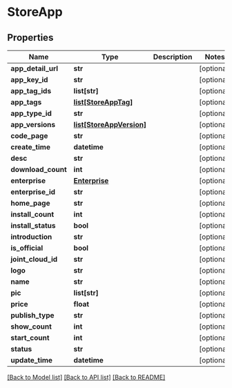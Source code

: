 # StoreApp

## Properties
Name | Type | Description | Notes
------------ | ------------- | ------------- | -------------
**app_detail_url** | **str** |  | [optional] 
**app_key_id** | **str** |  | [optional] 
**app_tag_ids** | **list[str]** |  | [optional] 
**app_tags** | [**list[StoreAppTag]**](StoreAppTag.md) |  | [optional] 
**app_type_id** | **str** |  | [optional] 
**app_versions** | [**list[StoreAppVersion]**](StoreAppVersion.md) |  | [optional] 
**code_page** | **str** |  | [optional] 
**create_time** | **datetime** |  | [optional] 
**desc** | **str** |  | [optional] 
**download_count** | **int** |  | [optional] 
**enterprise** | [**Enterprise**](Enterprise.md) |  | [optional] 
**enterprise_id** | **str** |  | [optional] 
**home_page** | **str** |  | [optional] 
**install_count** | **int** |  | [optional] 
**install_status** | **bool** |  | [optional] 
**introduction** | **str** |  | [optional] 
**is_official** | **bool** |  | [optional] 
**joint_cloud_id** | **str** |  | [optional] 
**logo** | **str** |  | [optional] 
**name** | **str** |  | [optional] 
**pic** | **list[str]** |  | [optional] 
**price** | **float** |  | [optional] 
**publish_type** | **str** |  | [optional] 
**show_count** | **int** |  | [optional] 
**start_count** | **int** |  | [optional] 
**status** | **str** |  | [optional] 
**update_time** | **datetime** |  | [optional] 

[[Back to Model list]](../README.md#documentation-for-models) [[Back to API list]](../README.md#documentation-for-api-endpoints) [[Back to README]](../README.md)


